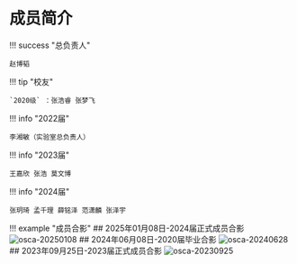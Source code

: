 # 成员简介

!!! success "总负责人"
    
    赵博韬

!!! tip  "校友"

    `2020级` ：张浩睿 张梦飞

!!! info "2022届"
    
    李湘敏（实验室总负责人）

!!! info "2023届"

    王嘉欣 张浩 莫文博

!!! info "2024届"

    张玥琦 孟千理 薛铭泽 范潇麟 张泽宇

!!! example "成员合影"
    ## 2025年01月08日-2024届正式成员合影
    ![osca-20250108](./osca-20250108.png)
    ## 2024年06月08日-2020届毕业合影
    ![osca-20240628](./osca-20240628.jpg)
    ## 2023年09月25日-2023届正式成员合影
    ![osca-20230925](./osca-20230925.png)